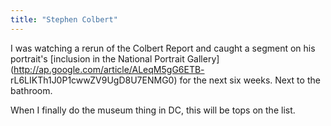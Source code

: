 ```yaml
---
title: "Stephen Colbert"
---
```

I was watching a rerun of the Colbert Report and caught a segment on his
portrait's [inclusion in the National Portrait
Gallery](http://ap.google.com/article/ALeqM5gG6ETB-
rL6LIKTh1J0P1cwwZV9UgD8U7ENMG0) for the next six weeks. Next to the bathroom.

  
When I finally do the museum thing in DC, this will be tops on the list.

